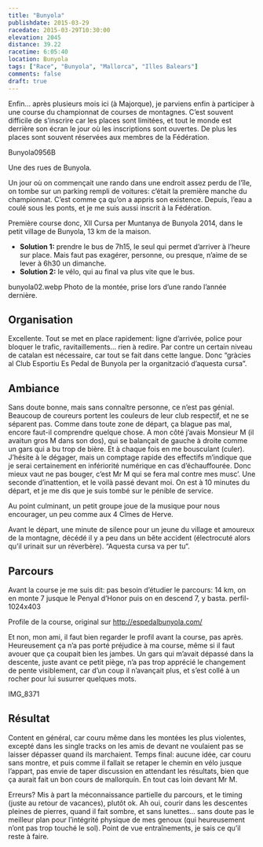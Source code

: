 ```yaml
---
title: "Bunyola"
publishdate: 2015-03-29
racedate: 2015-03-29T10:30:00
elevation: 2045
distance: 39.22
racetime: 6:05:40
location: Bunyola
tags: ["Race", "Bunyola", "Mallorca", "Illes Balears"]
comments: false
draft: true
--- 
```


Enfin… après plusieurs mois ici (à Majorque), je parviens enfin à participer à une course du championnat de courses de montagnes. C’est souvent difficile de s’inscrire car les places sont limitées, et tout le monde est derrière son écran le jour où les inscriptions sont ouvertes. De plus les places sont souvent réservées aux membres de la Fédération.

Bunyola0956B

Une des rues de Bunyola.

Un jour où on commençait une rando dans une endroit assez perdu de l’île, on tombe sur un parking rempli de voitures: c’était la première manche du championnat. C’est comme ça qu’on a appris son existence. Depuis, l’eau a coulé sous les ponts, et je me suis aussi inscrit à la Fédération.

Première course donc, XII Cursa per Muntanya de Bunyola 2014, dans le petit village de Bunyola, 13 km de la maison. 
- __Solution 1:__ prendre le bus de 7h15, le seul qui permet d’arriver à l’heure sur place. Mais faut pas exagérer, personne, ou presque, n’aime de se lever à 6h30 un dimanche. 
- __Solution 2:__ le vélo, qui au final va plus vite que le bus.

bunyola02.webp
Photo de la montée, prise lors d’une rando l’année dernière.

## Organisation 

Excellente. Tout se met en place rapidement: ligne d’arrivée, police pour bloquer le trafic, ravitaillements… rien à redire. Par contre un certain niveau de catalan est nécessaire, car tout se fait dans cette langue. Donc “gràcies al Club Esportiu Es Pedal de Bunyola per la organització d’aquesta cursa”.

## Ambiance

Sans doute bonne, mais sans connaître personne, ce n’est pas génial. Beaucoup de coureurs portent les couleurs de leur club respectif, et ne se séparent pas. Comme dans toute zone de départ, ça blague pas mal, encore faut-il comprendre quelque chose. A mon côté j’avais Monsieur M (il avaitun gros M dans son dos), qui se balançait de gauche à droite comme un gars qui a bu trop de bière. Et à chaque fois en me bousculant (culer). J’hésite à le dégager, mais un comptage rapide des effectifs m’indique que je serai certainement en infériorité numérique en cas d’échauffourée. Donc mieux vaut ne pas bouger, c’est Mr M qui se fera mal contre mes musc’. Une seconde d’inattention, et le voilà passé devant moi. On est à 10 minutes du départ, et je me dis que je suis tombé sur le pénible de service.

Au point culminant, un petit groupe joue de la musique pour nous encourager, un peu comme aux 4 Cîmes de Herve.

Avant le départ, une minute de silence pour un jeune du village et amoureux de la montagne, décédé il y a peu dans un bête accident (électrocuté alors qu’il urinait sur un réverbère).  “Aquesta cursa va per tu“.

## Parcours

Avant la course je me suis dit: pas besoin d’étudier le parcours: 14 km, on en monte 7 jusque le Penyal d’Honor puis on en descend 7, y basta.
perfil-1024x403

Profile de la course, original sur http://espedalbunyola.com/

Et non, mon ami, il faut bien regarder le profil avant la course, pas après. Heureusement ça n’a pas porté préjudice à ma course, même si il faut avouer que ça coupait bien les jambes. Un gars qui m’avait dépassé dans la descente, juste avant ce petit piège, n’a pas trop apprécié le changement de pente visiblement, car d’un coup il n’avançait plus, et s’est collé à un rocher pour lui susurrer quelques mots.

IMG_8371

## Résultat

Content en général, car couru même dans les montées les plus violentes, excepté dans les single tracks on les amis de devant ne voulaient pas se laisser dépasser quand ils marchaient. Temps final: aucune idée, car couru sans montre, et puis comme il fallait se retaper le chemin en vélo jusque l’appart, pas envie de taper discussion en attendant les résultats, bien que ça aurait fait un bon cours de mallorquín. En tout cas loin devant Mr M.

Erreurs? Mis à part la méconnaissance partielle du parcours, et le timing (juste au retour de vacances), plutôt ok. Ah oui, courir dans les descentes pleines de pierres, quand il fait sombre, et sans lunettes… sans doute pas le meilleur plan pour l’intégrité physique de mes genoux (qui heureusement n’ont pas trop touché le sol). Point de vue entraînements, je sais ce qu’il reste à faire.
